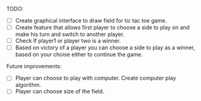 TODO:
- [ ] Create graphical interface to draw field for tic tac toe game.
- [ ] Create feature that allows first player to choose a side to play on and make his turn and switch to another player.
- [ ] Check If player1 or player two is a winner.
- [ ] Based on victory of a player you can choose a side to play as a winner, based on your choise either to continue the game.

Future improvements:
- [ ] Player can choose to play with computer. Create computer play algorithm.
- [ ] Player can choose size of the field.
